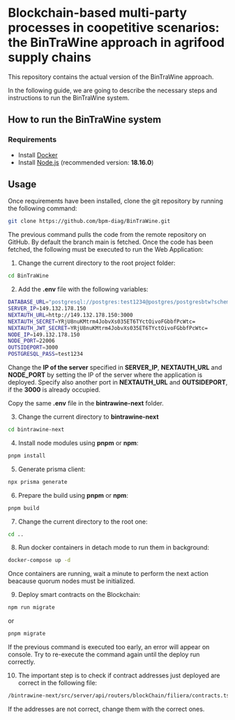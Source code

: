 # Blockchain-based multi-party processes in coopetitive scenarios: the BinTraWine approach in agrifood supply chains
This repository contains the actual version of the BinTraWine approach.

In the following guide, we are going to describe the necessary steps and instructions to run the BinTraWine system.

## How to run the BinTraWine system

### Requirements
- Install [Docker](https://www.docker.com/)
- Install [Node.js](https://nodejs.org/en) (recommended version: **18.16.0**)

## Usage

Once requirements have been installed, clone the git repository by running the following command:

```bash
git clone https://github.com/bpm-diag/BinTraWine.git
```
The previous command pulls the code from the remote repository on GitHub. By default the branch main is fetched.
Once the code has been fetched, the following must be executed to run the Web Application:

1) Change the current directory to the root project folder:
```bash
cd BinTraWine
```
2) Add the **.env** file with the following variables:

```bash
DATABASE_URL="postgresql://postgres:test1234@postgres/postgresbtw?schema=public"
SERVER_IP=149.132.178.150
NEXTAUTH_URL=http://149.132.178.150:3000
NEXTAUTH_SECRET=YRjU8nuKMtrm4JobvXs035ET6TYctOivoFGbbfPcWtc=
NEXTAUTH_JWT_SECRET=YRjU8nuKMtrm4JobvXs035ET6TYctOivoFGbbfPcWtc=
NODE_IP=149.132.178.150
NODE_PORT=22006
OUTSIDEPORT=3000
POSTGRESQL_PASS=test1234
```
Change the **IP of the server** specified in **SERVER_IP**, **NEXTAUTH_URL** and **NODE_PORT** by setting the IP of the server where the application is deployed. Specify also another port in **NEXTAUTH_URL** and **OUTSIDEPORT**, if the **3000** is already occupied.

Copy the same **.env** file in the **bintrawine-next** folder.

3) Change the current directory to **bintrawine-next**
```bash
cd bintrawine-next
```

4) Install node modules using **pnpm** or **npm**:
```bash
pnpm install
```

5) Generate prisma client:
```bash
npx prisma generate
```

6) Prepare the build using **pnpm** or **npm**:
```bash
pnpm build
```

7) Change the current directory to the root one:
```bash
cd ..
```

8) Run docker containers in detach mode to run them in background:
```bash
docker-compose up -d
```
Once containers are running, wait a minute to perform the next action beacause quorum nodes must be initialized.

9) Deploy smart contracts on the Blockchain:
```bash
npm run migrate
```
or
```bash
pnpm migrate
```

If the previous command is executed too early, an error will appear on console. Try to re-execute the command again until the deploy run correctly.

10) The important step is to check if contract addresses just deployed are correct in the following file:
```bash
/bintrawine-next/src/server/api/routers/blockChain/filiera/contracts.ts
```
If the addresses are not correct, change them with the correct ones.
